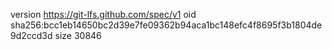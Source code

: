 version https://git-lfs.github.com/spec/v1
oid sha256:bcc1eb14650bc2d39e7fe09362b94aca1bc148efc4f8695f3b1804de9d2ccd3d
size 30846
